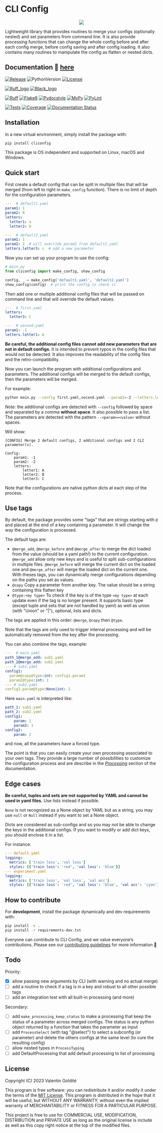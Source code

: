 # CLI Config

<p align="center">
  <img src="docs/_static/logo_extend.png" />
</p>

Lightweight library that provides routines to merge your configs (optionally nested)
and set parameters from command line. It is also provide processing functions
that can change the whole config before and after each config merge, before config
saving and after config loading. It also contains many routines to manipulate
the config as flatten or nested dicts.

## Documentation :memo: [here](https://cliconfig.readthedocs.io/en/stable)

[![Release](https://img.shields.io/github/v/tag/valentingol/cliconfig?label=Pypi&logo=pypi&logoColor=yellow)](https://pypi.org/project/cliconfig/)
![PythonVersion](https://img.shields.io/badge/Python-3.7%20%7E%203.11-informational)
[![License](https://img.shields.io/github/license/valentingol/cliconfig?color=999)](https://stringfixer.com/fr/MIT_license)

[![Ruff_logo](https://img.shields.io/endpoint?url=https://raw.githubusercontent.com/charliermarsh/ruff/main/assets/badge/v1.json)](https://github.com/charliermarsh/ruff)
[![Black_logo](https://img.shields.io/badge/code%20style-black-000000.svg)](https://github.com/psf/black)

[![Ruff](https://github.com/valentingol/cliconfig/actions/workflows/ruff.yaml/badge.svg)](https://github.com/valentingol/cliconfig/actions/workflows/ruff.yaml)
[![Flake8](https://github.com/valentingol/cliconfig/actions/workflows/flake.yaml/badge.svg)](https://github.com/valentingol/cliconfig/actions/workflows/flake.yaml)
[![Pydocstyle](https://github.com/valentingol/cliconfig/actions/workflows/pydocstyle.yaml/badge.svg)](https://github.com/valentingol/cliconfig/actions/workflows/pydocstyle.yaml)
[![MyPy](https://github.com/valentingol/cliconfig/actions/workflows/mypy.yaml/badge.svg)](https://github.com/valentingol/cliconfig/actions/workflows/mypy.yaml)
[![PyLint](https://img.shields.io/endpoint?url=https://gist.githubusercontent.com/valentingol/ab12676c87f0eaa715bef0f8ad31a604/raw/cliconfig_pylint.json)](https://github.com/valentingol/cliconfig/actions/workflows/pylint.yaml)

[![Tests](https://github.com/valentingol/cliconfig/actions/workflows/tests.yaml/badge.svg)](https://github.com/valentingol/cliconfig/actions/workflows/tests.yaml)
[![Coverage](https://img.shields.io/endpoint?url=https://gist.githubusercontent.com/valentingol/098e9c7c53be88779ee52ef2f2bc8803/raw/cliconfig_tests.json)](https://github.com/valentingol/cliconfig/actions/workflows/tests.yaml)
[![Documentation Status](https://readthedocs.org/projects/cliconfig/badge/?version=latest)](https://cliconfig.readthedocs.io/en/latest/?badge=latest)

## Installation

In a new virtual environment, simply install the package with:

```bash
pip install cliconfig
```

This package is OS independent and supported on Linux, macOS and Windows.

## Quick start

First create a default config that can be split in multiple files that will be merged
(from left to right in `make_config` function). There is no limit of depth for the
configuration parameters.

```yaml
---  # default1.yaml
param1: 1
param2: 0
letters:
  letter1: a
  letter2: b

---  # default2.yaml
param1: 1
param2: 2  # will override param2 from default1.yaml
letters.letter3: c  # add a new parameter
```

Now you can set up your program to use the config:

```python
# main.py
from cliconfig import make_config, show_config

config, _ = make_config('default1.yaml', 'default2.yaml')
show_config(config)  # print the config to check it
```

Then add one or multiple additional config files that will be passed on command line
and that will override the default values.

```yaml
---  # first.yaml
letters:
  letter3: C

---  # second.yaml
param1: -1
letters.letter1: A
```

**Be careful, the additional config files cannot add new parameters that are
not in default configs**. It is intended to prevent typos in the config files
that would not be detected. It also improves the readability of the config
files and the retro-compatibility.

Now you can launch the program with additional configurations and parameters.
The additional configs will be merged to the default configs, then the parameters
will be merged.

For example:

```bash
python main.py --config first.yaml,second.yaml --param2=-2 --letters.letter2='B'
```

*Note*: the additional configs are detected with `--config` followed by space
and separated by a comma **without space**. It also possible to pass a list.
The parameters are detected with the pattern `--<param>=<value>` without spaces.

Will show:

```text
[CONFIG] Merge 2 default configs, 2 additional configs and 2 CLI parameter(s).

Config:
    param1: -1
    param2: -2
    letters:
        letter1: A
        letter2: B
        letter3: C
```

Note that the configurations are native python dicts at each step of the process.

## Use tags

By default, the package provides some "tags" that are strings starting with `@`
and placed at the end of a key containing a parameter. It will change the way
the configuration is processed.

The default tags are:

* `@merge_add`, `@merge_before` and `@merge_after` to merge the dict loaded
  from the value (should be a yaml path!) to the current configuration.
  `@merge_add` allow only new keys and is useful to split sub-configurations
  in multiple files. `@merge_before` will merge the current dict on the loaded
  one and `@merge_after` will merge the loaded dict on the current one. With
  theses tags, you can dynamically merge configurations depending on the paths
  you set as values.
* `@copy` Copy a parameter from another key. The value should be a string containing
  this flatten key
* `@type:<my type>` To check if the key is of the type `<my type>` at each update
  even if the tag is no longer present. It supports basic type (except tuple and
  sets that are not handled by yaml) as well as union (with "Union" or "|"), optional,
  lists and dicts.

The tags are applied in this order: `@merge`, `@copy` then `@type`.

Note that the tags are only used to trigger internal processing and will be
automatically removed from the key after the processing.

You can also combine the tags, example:

```yaml
---  # main.yaml
path_1@merge_add: sub1.yaml
path_2@merge_add: sub2.yaml
--- # sub1.yaml
config1:
  param@copy@type:int: config1.param2
  param2@type:int: 1
--- # sub2.yaml
config2.param@type:None|int: 2
```

Here `main.yaml` is interpreted like:

```yaml
path_1: sub1.yaml
path_2: sub2.yaml
config1:
    param: 1
    param2: 1
config2:
    param: 2
```

and now, all the parameters have a forced type.

The point is that you can easily create your own processing associated to your
own tags. They provide a large number of possibilities to customize the
configuration process and are describe in the
[*Processing*](https://cliconfig.readthedocs.io/en/latest/processing.html) section
of the documentation.

## Edge cases

**Be careful, tuples and sets are not supported by YAML and cannot be used in
yaml files.**
Use lists instead if possible.

`None` is not recognized as a None object by YAML but as a string, you may use `null`
or `Null` instead if you want to set a None object.

Dicts are considered as sub-configs and so you may not be able to change
the keys in the additional configs. If you want to modify or add dict keys, you should
enclose it in a list.

For instance:

```yaml
--- default.yaml
logging:
  metrics: ['train loss', 'val loss']
  styles: [{'train loss': 'red', 'val loss': 'blue'}]
--- experiment.yaml
logging:
  metrics: ['train loss', 'val loss', 'val acc']
  styles: [{'train loss': 'red', 'val loss': 'blue', 'val acc': 'cyan'}]
```

## How to contribute

For **development**, install the package dynamically and dev requirements with:

```bash
pip install -e .
pip install -r requirements-dev.txt
```

Everyone can contribute to CLI Config, and we value everyone’s contributions.
Please see our [contributing guidelines](CONTRIBUTING.md) for more information 🤗

## Todo

Priority:

* [x] allow passing new arguments by CLI (with warning and no actual merge)
* [ ] add a routine to check if a tag is in a key and robust to all other
  possible tags
* [ ] add an integration test with all built-in processing (and more)

Secondary:

* [ ] add `make_processing_keep_status` to make a processing that keep the
  status of a parameter across merged configs. The status is any python object
  returned by a function that takes the parameter as input
* [ ] add `ProcessSelect` (with tag "@select") to select a subconfig (or parameter)
  and delete the others configs at the same level (to cure the resulting config)
* [ ] allow nested types in `ProcessTyping`
* [ ] add DefaultProcessing that add default processing to list of processing

## License

Copyright (C) 2023  Valentin Goldité

This program is free software: you can redistribute it and/or modify it under the
terms of the [MIT License](LICENSE). This program is distributed in the hope that
it will be useful, but WITHOUT ANY WARRANTY; without even the implied warranty of
MERCHANTABILITY or FITNESS FOR A PARTICULAR PURPOSE.

This project is free to use for COMMERCIAL USE, MODIFICATION, DISTRIBUTION and
PRIVATE USE as long as the original license is include as well as this copy
right notice at the top of the modified files.

